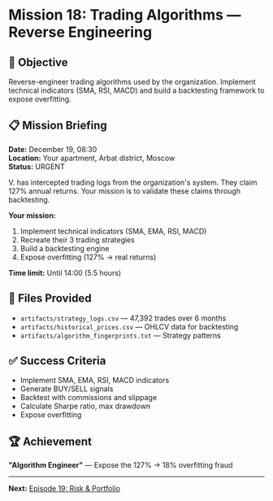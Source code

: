 # Mission 18: Trading Algorithms — Reverse Engineering

## 🎯 Objective

Reverse-engineer trading algorithms used by the organization. Implement technical indicators (SMA, RSI, MACD) and build a backtesting framework to expose overfitting.

## 📋 Mission Briefing

**Date:** December 19, 08:30  
**Location:** Your apartment, Arbat district, Moscow  
**Status:** URGENT

V. has intercepted trading logs from the organization's system. They claim 127% annual returns. Your mission is to validate these claims through backtesting.

**Your mission:**
1. Implement technical indicators (SMA, EMA, RSI, MACD)
2. Recreate their 3 trading strategies
3. Build a backtesting engine
4. Expose overfitting (127% → real returns)

**Time limit:** Until 14:00 (5.5 hours)

## 📂 Files Provided

- `artifacts/strategy_logs.csv` — 47,392 trades over 6 months
- `artifacts/historical_prices.csv` — OHLCV data for backtesting
- `artifacts/algorithm_fingerprints.txt` — Strategy patterns

## ✅ Success Criteria

- Implement SMA, EMA, RSI, MACD indicators
- Generate BUY/SELL signals
- Backtest with commissions and slippage
- Calculate Sharpe ratio, max drawdown
- Expose overfitting

## 🏆 Achievement

**"Algorithm Engineer"** — Expose the 127% → 18% overfitting fraud

---

**Next:** [Episode 19: Risk & Portfolio](../episode-19-risk-portfolio/)

